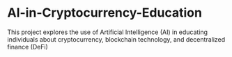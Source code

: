 # AI-in-Cryptocurrency-Education
This project explores the use of Artificial Intelligence (AI) in educating individuals about cryptocurrency, blockchain technology, and decentralized finance (DeFi)
